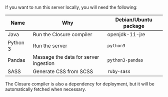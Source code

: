 If you want to run this server locally, you will need the following:

|Name|Why|Debian/Ubuntu package|
|--|--|--|
|Java|Run the Closure compiler|openjdk-11-jre|
|Python 3|Run the server|`python3`|
|Pandas|Massage the data for server ingestion|`python3-pandas`|
|SASS|Generate CSS from SCSS|`ruby-sass`|

The Closure compiler is also a dependency for deployment, but it will be automatically fetched when necessary.
